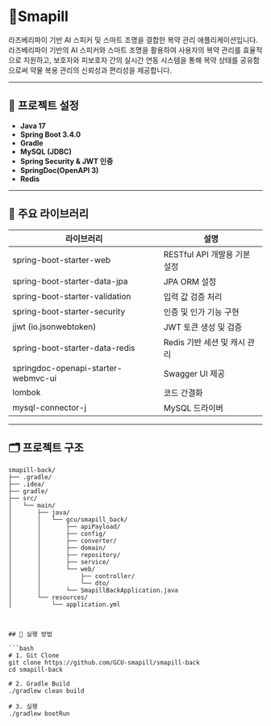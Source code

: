 # 💊Smapill

라즈베리파이 기반 AI 스피커 및 스마트 조명을 결합한 복약 관리 애플리케이션입니다.
라즈베리파이 기반의 AI 스피커와 스마트 조명을 활용하여 사용자의 복약 관리를 효율적으로 지원하고, 보호자와 피보호자 간의 실시간 연동 시스템을 통해 복약 상태를 공유함으로써 약물 복용 관리의 신뢰성과 편리성을 제공합니다.

---

## 🔧 프로젝트 설정

- **Java 17**
- **Spring Boot 3.4.0**
- **Gradle**
- **MySQL (JDBC)**
- **Spring Security & JWT 인증**
- **SpringDoc(OpenAPI 3)**
- **Redis**

---

## 📁 주요 라이브러리

| 라이브러리                          | 설명                             |
|-----------------------------------|----------------------------------|
| spring-boot-starter-web           | RESTful API 개발용 기본 설정     |
| spring-boot-starter-data-jpa      | JPA ORM 설정                     |
| spring-boot-starter-validation    | 입력 값 검증 처리                |
| spring-boot-starter-security      | 인증 및 인가 기능 구현          |
| jjwt (io.jsonwebtoken)            | JWT 토큰 생성 및 검증           |
| spring-boot-starter-data-redis    | Redis 기반 세션 및 캐시 관리    |
| springdoc-openapi-starter-webmvc-ui | Swagger UI 제공                 |
| lombok                             | 코드 간결화                      |
| mysql-connector-j                 | MySQL 드라이버                   |

---

## 🗂 프로젝트 구조

```plaintext
smapill-back/
├── .gradle/
├── .idea/
├── gradle/
├── src/
│   └── main/
│       ├── java/
│       │   └── gcu/smapill_back/
│       │       ├── apiPayload/
│       │       ├── config/
│       │       ├── converter/
│       │       ├── domain/
│       │       ├── repository/
│       │       ├── service/
│       │       └── web/
│       │           ├── controller/
│       │           └── dto/
│       │       └── SmapillBackApplication.java
│       └── resources/
│           └── application.yml



## 🚀 실행 방법

```bash
# 1. Git Clone
git clone https://github.com/GCU-smapill/smapill-back
cd smapill-back

# 2. Gradle Build
./gradlew clean build

# 3. 실행
./gradlew bootRun


